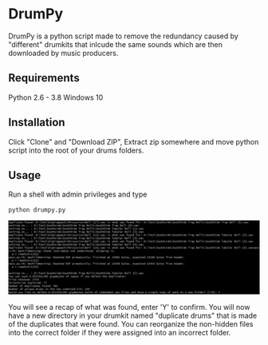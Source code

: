 # DrumPy

DrumPy is a python script made to remove the redundancy caused by "different" drumkits that inlcude the same sounds which are then downloaded by music producers.

## Requirements

Python 2.6 - 3.8
Windows 10

## Installation

Click "Clone" and "Download ZIP", Extract zip somewhere and move python script into the root of your drums folders.

## Usage
Run a shell with admin privileges and type
```shell
python drumpy.py
```
![Screenshot](example.png)

You will see a recap of what was found, enter 'Y' to confirm.
You will now have a new directory in your drumkit named "duplicate drums" that is made of the duplicates that were found. You can reorganize the non-hidden files into the correct folder if they were assigned into an incorrect folder.
